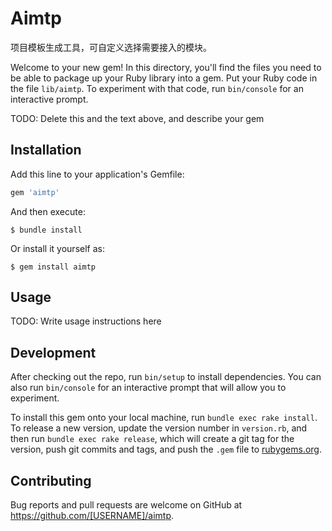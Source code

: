 # Aimtp
项目模板生成工具，可自定义选择需要接入的模块。

Welcome to your new gem! In this directory, you'll find the files you need to be able to package up your Ruby library into a gem. Put your Ruby code in the file `lib/aimtp`. To experiment with that code, run `bin/console` for an interactive prompt.

TODO: Delete this and the text above, and describe your gem

## Installation

Add this line to your application's Gemfile:

```ruby
gem 'aimtp'
```

And then execute:

    $ bundle install

Or install it yourself as:

    $ gem install aimtp

## Usage

TODO: Write usage instructions here

## Development

After checking out the repo, run `bin/setup` to install dependencies. You can also run `bin/console` for an interactive prompt that will allow you to experiment.

To install this gem onto your local machine, run `bundle exec rake install`. To release a new version, update the version number in `version.rb`, and then run `bundle exec rake release`, which will create a git tag for the version, push git commits and tags, and push the `.gem` file to [rubygems.org](https://rubygems.org).

## Contributing

Bug reports and pull requests are welcome on GitHub at https://github.com/[USERNAME]/aimtp.

